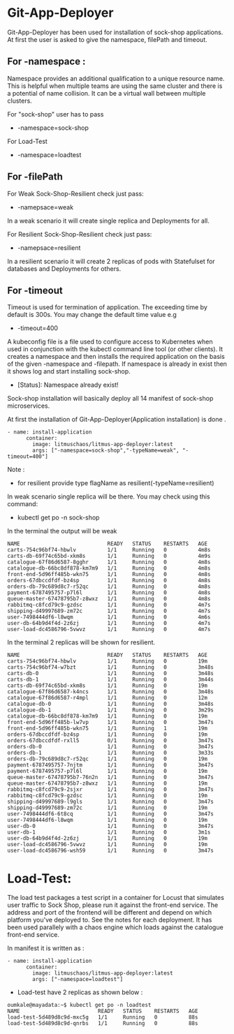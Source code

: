 # **Git-App-Deployer**

Git-App-Deployer has been used for installation of sock-shop applications.
At first the user is asked to give the namespace, filePath and timeout.

## For -namespace :

Namespace provides an additional qualification to a unique resource name. This is helpful when multiple teams are using the same cluster and there is a potential of name collision. It can be a virtual wall between multiple clusters.

For "sock-shop" user has to pass
- -namespace=sock-shop

For Load-Test

- -namespace=loadtest

## For -filePath

For Weak Sock-Shop-Resilient check just pass:

- -namepsace=weak

In a weak scenario it will create single replica and Deployments for all.

For Resilient Sock-Shop-Resilient check just pass:

- -namepsace=resilient

In a resilient scenario it will create 2 replicas of pods with Statefulset for databases and Deployments for others.

## For -timeout

Timeout is used for termination of application. The exceeding time by default is 300s.
You may change the default time value e.g

- -timeout=400

A kubeconfig file is a file used to configure access to Kubernetes when used in conjunction with the kubectl command line tool (or other clients).
It creates a namespace and then installs the required application on the basis of the given -namespace and -filepath.
If namespace is already in exist then it shows log and start installing sock-shop.

 - [Status]: Namespace already exist!

Sock-shop installation will basically deploy all 14 manifest of sock-shop microservices.

At first the installation of Git-App-Deployer(Application installation) is done .
```
- name: install-application
      container:
        image: litmuschaos/litmus-app-deployer:latest
        args: ["-namespace=sock-shop","-typeName=weak", "-timeout=400"] 
```

Note :
- for resilient provide type flagName as resilient(-typeName=resilient)

In weak scenario single replica will be there. You may check using this command:
- kubectl get po -n sock-shop


In the terminal the output will be weak

```
NAME                            READY   STATUS    RESTARTS   AGE
carts-754c96bf74-hbwlv          1/1     Running   0          4m8s
carts-db-69f74c65bd-xkm8s       1/1     Running   0          4m9s
catalogue-67f86d6587-8gghr      1/1     Running   0          4m8s
catalogue-db-66bc8df878-km7m9   1/1     Running   0          4m8s
front-end-5d96ff485b-wkn75      1/1     Running   0          4m8s
orders-67dbccdfdf-bz4sp         1/1     Running   0          4m8s
orders-db-79c689d8c7-r52qc      1/1     Running   0          4m8s
payment-6787495757-p7l6l        1/1     Running   0          4m8s
queue-master-67478795b7-z8wxz   1/1     Running   0          4m8s
rabbitmq-c8fcd79c9-gzdsc        1/1     Running   0          4m7s
shipping-d49997689-zm72c        1/1     Running   0          4m7s
user-7498444df6-l8wqm           1/1     Running   0          4m6s
user-db-64b9d4f4d-2z6zj         1/1     Running   0          4m7s
user-load-dc4586796-5vwvz       1/1     Running   0          4m7s
```


In the terminal 2 replicas will be shown for resilient.

```
NAME                            READY   STATUS    RESTARTS   AGE
carts-754c96bf74-hbwlv          1/1     Running   0          19m
carts-754c96bf74-w7bzt          1/1     Running   0          3m48s
carts-db-0                      1/1     Running   0          3m48s
carts-db-1                      1/1     Running   0          3m44s
carts-db-69f74c65bd-xkm8s       1/1     Running   0          19m
catalogue-67f86d6587-k4ncs      1/1     Running   0          3m48s
catalogue-67f86d6587-r4mpl      1/1     Running   0          12m
catalogue-db-0                  1/1     Running   0          3m48s
catalogue-db-1                  1/1     Running   0          3m29s
catalogue-db-66bc8df878-km7m9   1/1     Running   0          19m
front-end-5d96ff485b-lw7vp      1/1     Running   0          3m47s
front-end-5d96ff485b-wkn75      1/1     Running   1          19m
orders-67dbccdfdf-bz4sp         1/1     Running   0          19m
orders-67dbccdfdf-rxll5         0/1     Running   0          3m47s
orders-db-0                     1/1     Running   0          3m47s
orders-db-1                     1/1     Running   0          3m33s
orders-db-79c689d8c7-r52qc      1/1     Running   0          19m
payment-6787495757-7njtm        1/1     Running   0          3m47s
payment-6787495757-p7l6l        1/1     Running   0          19m
queue-master-67478795b7-76n2n   1/1     Running   0          3m47s
queue-master-67478795b7-z8wxz   1/1     Running   0          19m
rabbitmq-c8fcd79c9-2sjxr        1/1     Running   0          3m47s
rabbitmq-c8fcd79c9-gzdsc        1/1     Running   0          19m
shipping-d49997689-l9gls        1/1     Running   0          3m47s
shipping-d49997689-zm72c        1/1     Running   0          19m
user-7498444df6-6t8cq           1/1     Running   0          3m47s
user-7498444df6-l8wqm           1/1     Running   0          19m
user-db-0                       1/1     Running   0          3m47s
user-db-1                       1/1     Running   0          3m1s
user-db-64b9d4f4d-2z6zj         1/1     Running   0          19m
user-load-dc4586796-5vwvz       1/1     Running   0          19m
user-load-dc4586796-wsh59       1/1     Running   0          3m47s
```

# **Load-Test**:
The load test packages a test script in a container for Locust that simulates user traffic to Sock Shop, please run it against the front-end service. The address and port of the frontend will be different and depend on which platform you've deployed to. See the notes for each deployment.
It has been used parallely with a chaos engine which loads against the catalogue front-end service.

In manifest it is written as :
```
- name: install-application
      container:
        image: litmuschaos/litmus-app-deployer:latest
        args: ["-namespace=loadtest"] 
```

- Load-test have 2 replicas as shown below :
```
oumkale@mayadata:~$ kubectl get po -n loadtest
NAME                         READY   STATUS    RESTARTS   AGE
load-test-5d489d8c9d-mxc5g   1/1     Running   0          88s
load-test-5d489d8c9d-qnrbs   1/1     Running   0          88s
```